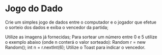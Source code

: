 # Jogo do Dado

Crie um simples jogo de dados entre o computador e o jogador que efetue o sorteio dos dados e exiba o vencedor da partida;

Utilize as imagens já fornecidas;
Para sortear um número entre 0 e 5 utilize o exemplo abaixo (onde n conterá o valor sorteado):
Random r = new Random(); int n = r.nextInt(6);
Utilize o Toast para indicar o vencedor.
